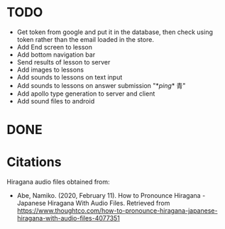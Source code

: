 # TODO

- Get token from google and put it in the database, then check using token rather than the email loaded in the store.
- Add End screen to lesson
- Add bottom navigation bar
- Send results of lesson to server
- Add images to lessons
- Add sounds to lessons on text input
- Add sounds to lessons on answer submission "\*_ping_\* 青"
- Add apollo type generation to server and client
- Add sound files to android

# DONE

# Citations

Hiragana audio files obtained from:

- Abe, Namiko. (2020, February 11). How to Pronounce Hiragana - Japanese Hiragana With Audio Files. Retrieved from https://www.thoughtco.com/how-to-pronounce-hiragana-japanese-hiragana-with-audio-files-4077351
